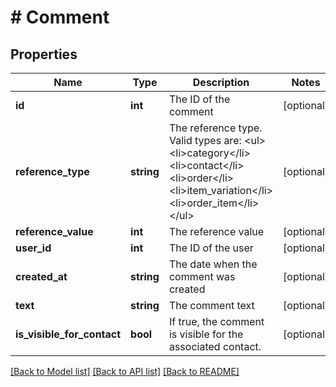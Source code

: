 # # Comment

## Properties

Name | Type | Description | Notes
------------ | ------------- | ------------- | -------------
**id** | **int** | The ID of the comment | [optional] 
**reference_type** | **string** | The reference type. Valid types are: &lt;ul&gt;  &lt;li&gt;category&lt;/li&gt;  &lt;li&gt;contact&lt;/li&gt;  &lt;li&gt;order&lt;/li&gt;  &lt;li&gt;item_variation&lt;/li&gt;  &lt;li&gt;order_item&lt;/li&gt;  &lt;/ul&gt; | [optional] 
**reference_value** | **int** | The reference value | [optional] 
**user_id** | **int** | The ID of the user | [optional] 
**created_at** | **string** | The date when the comment was created | [optional] 
**text** | **string** | The comment text | [optional] 
**is_visible_for_contact** | **bool** | If true, the comment is visible for the associated contact. | [optional] 

[[Back to Model list]](../../README.md#documentation-for-models) [[Back to API list]](../../README.md#documentation-for-api-endpoints) [[Back to README]](../../README.md)


